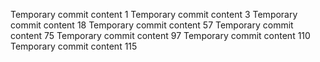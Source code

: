 Temporary commit content 1
Temporary commit content 3
Temporary commit content 18
Temporary commit content 57
Temporary commit content 75
Temporary commit content 97
Temporary commit content 110
Temporary commit content 115
